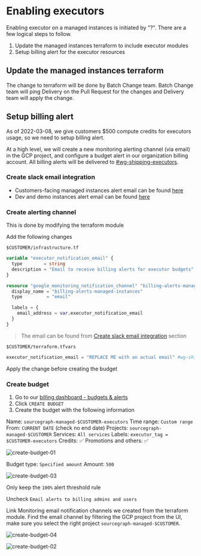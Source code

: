 # Enabling executors

Enabling executor on a managed instances is initiated by "?". There are a few logical steps to follow.

1. Update the managed instances terraform to include executor modules
1. Setup billing alert for the executor resources

## Update the managed instances terraform

The change to terraform will be done by Batch Change team. Batch Change team will ping Delivery on the Pull Request for the changes and Delivery team will apply the change.

## Setup billing alert

As of 2022-03-08, we give customers $500 compute credits for executors usage, so we need to setup billing alert.

At a high level, we will create a new monitoring alerting channel (via email) in the GCP project, and configure a budget alert in our organization billing account. All billing alerts will be delivered to [#wg-shipping-executors](https://sourcegraph.slack.com/archives/C02MR5PPMKJ).

### Create slack email integration

- Customers-facing managed instances alert email can be found [here](https://sourcegraph.slack.com/services/B036VE89LQG?settings=1&utm_source=in-prod&utm_medium=inprod-link_app_settings-user_card-click)
- Dev and demo instances alert email can be found [here](https://sourcegraph.slack.com/services/B036J3BAX2M?settings=1&utm_source=in-prod&utm_medium=inprod-link_app_settings-user_card-click)

### Create alerting channel

This is done by modifying the terraform module

Add the following changes

`$CUSTOMER/infrastructure.tf`

```terraform
variable "executor_notification_email" {
  type        = string
  description = "Email to receive billing alerts for executor budgets"
}

resource "google_monitoring_notification_channel" "billing-alerts-managed-instances" {
  display_name = "billing-alerts-managed-instances"
  type         = "email"

  labels = {
    email_address = var.executor_notification_email
  }
}
```

> The email can be found from [Create slack email integration](#create-slack-email-integration) section

`$CUSTOMER/terraform.tfvars`

```terraform
executor_notification_email = "REPLACE ME with an actual email" #wg-shipping-executors
```

Apply the change before creating the budget

### Create budget

1. Go to our [billing dashboard - budgets & alerts](https://console.cloud.google.com/billing/017005-C370B2-0E3030/budgets?authuser=0&organizationId=244397465763)
1. Click `CREATE BUDGET`
1. Create the budget with the following information

Name: `sourcegraph-managed-$CUSTOMER-executors`
Time range: `Custom range`
From: `CURRENT DATE` (check no end date)
Projects: `sourcegraph-managed-$CUSTOMER`
Services: `All services`
Labels: `executor_tag = $CUSTOMER-executors`
Credits: ✅
Promotions and others: ✅

![create-budget-01](https://storage.googleapis.com/sourcegraph-assets/create-executor-budgets-01.png)

Budget type: `Specified amount`
Amount: `500`

![create-budget-03](https://storage.googleapis.com/sourcegraph-assets/create-executor-budgets-03.png)

Only keep the `100%` alert threshold rule

Uncheck `Email alerts to billing admins and users`

Link Monitoring email notification channels we created from the terraform module. Find the email channel by filtering the GCP project from the UI, make sure you select the right project `sourcegraph-managed-$CUSTOMER`.

![create-budget-04](https://storage.googleapis.com/sourcegraph-assets/create-executor-budgets-04.png)

![create-budget-02](https://storage.googleapis.com/sourcegraph-assets/create-executor-budgets-02.png)
